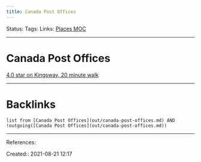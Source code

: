 ```yaml
---
title: Canada Post Offices
---
```

Status: 
Tags: 
Links: [Places MOC](out/places-moc.md)
___
# Canada Post Offices
[4.0 star on Kingsway, 20 minute walk](https://goo.gl/maps/K8fzeMEs4bvEP7MD8)
___
# Backlinks
```dataview
list from [Canada Post Offices](out/canada-post-offices.md) AND !outgoing([Canada Post Offices](out/canada-post-offices.md))
```
___
References:

Created:: 2021-08-21 12:17